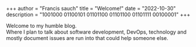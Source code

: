 +++
author = "Francis sauch"
title = "Welcome!"
date = "2022-10-30"
description = "1001000 01100101 01101100 01101100 01101111 00100001"
+++

Welcome to my humble blog.  
Where I plan to talk about software development, DevOps, technology and mostly document issues are run into that could help someone else.
